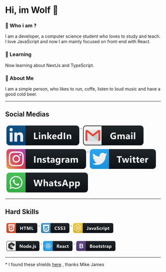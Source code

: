 # Hi, im Wolf :wolf:

### :thinking: Who i am ?

<p>
I am a developer, a computer science student who loves to study and teach.
<br/>
I love JavaScript and now I am mainly focused on front-end with React.
</p>

### :seedling: Learning

<p>
Now learning about NextJs and TypeScript.
</p>

### :pencil: About Me

<p>
I am a simple person, who likes to run, coffe, listen to loud music and have a good cold beer.
</p>

---

## Social Medias

<p align="left">
  <a href="https://www.linkedin.com/in/murillo-wolf-cavalheiro-dev/">
    <img src="svg/social/linkedin.svg" alt="linkedin" style="vertical-align:top; margin:6px 4px">
  </a>
  <a href="mailto:mwolfcavalheiro@gmail.com">
    <img src="svg/social/gmail.svg" alt="gmail" style="vertical-align:top; margin:6px 4px">
  </a>  
  <a href="https://www.instagram.com/murillowolf/">
    <img src="svg/social/instagram.svg" alt="instagram" style="vertical-align:top; margin:6px 4px">
  </a>
  <a href="https://twitter.com/CavalheiroWolf">
    <img src="svg/social/twitter.svg" alt="twitter" style="vertical-align:top; margin:6px 4px">
  </a> 
  <a href="https://api.whatsapp.com/send?phone=5518997708504">
    <img src="svg/social/whatsapp.svg" alt="whatsapp" style="vertical-align:top; margin:6px 4px">
  </a>

</p>

---

## Hard Skills

<p>
  <a href="#">
    <img src="png/dev/languages/html.png" alt="html" style="vertical-align:top; margin:6px 4px"> 
  </a>
    <a href="#">
    <img src="png/dev/languages/css3.png" alt="css3" style="vertical-align:top; margin:6px 4px"> 
  </a>
    <a href="#">
    <img src="png/dev/languages/js.png" alt="javascript" style="vertical-align:top; margin:6px 4px"> 
  </a>
</p>
<p>
  <a href="#">
    <img src="png/dev/frameworks/nodejs_larger.png" alt="nodeJs" style="vertical-align:top; margin:6px 4px"> 
  </a>
  <a href="#">
    <img src="png/dev/frameworks/react.png" alt="reactJs" style="vertical-align:top; margin:6px 4px"> 
  </a>
  <a href="#">
    <img src="png/dev/frameworks/bootstrap.png" alt="bootstrap" style="vertical-align:top; margin:6px 4px"> 
  </a>
</p>

---

<p>
* I found these shields <a href="https://github.com/MikeCodesDotNET/ColoredBadges">here</a>
, thanks Mike James
</p>
